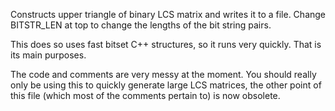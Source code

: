 Constructs upper triangle of binary LCS matrix and writes it to a file. Change BITSTR_LEN at top to change the lengths of the bit string pairs.

This does so uses fast bitset C++ structures, so it runs very quickly. That is its main purposes.

The code and comments are very messy at the moment. You should really only be using this to quickly generate large LCS matrices, the other point of this file (which most of the comments pertain to) is now obsolete.